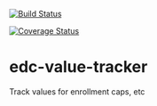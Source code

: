 [![Build Status](https://travis-ci.org/botswana-harvard/bhp065_project.svg?branch=develop)](https://travis-ci.org/botswana-harvard/bhp065_project)

[![Coverage Status](https://coveralls.io/repos/botswana-harvard/edc-tracker/badge.svg?branch=develop&service=github)](https://coveralls.io/github/botswana-harvard/edc-tracker?branch=develop)

# edc-value-tracker
Track values for enrollment caps, etc
